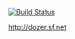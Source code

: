 [![Build Status](https://api.travis-ci.org/DozerMapper/dozer.png)](https://api.travis-ci.org/DozerMapper/dozer.png)

http://dozer.sf.net